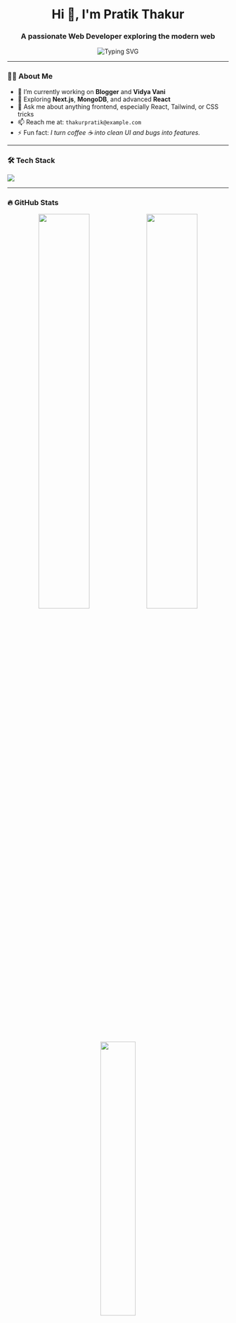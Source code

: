 <h1 align="center">Hi 👋, I'm Pratik Thakur</h1>
<h3 align="center">A passionate Web Developer exploring the modern web</h3>

<p align="center">
  <img src="https://readme-typing-svg.herokuapp.com?font=Fira+Code&weight=500&size=22&duration=4000&pause=1000&color=F7F7F7&center=true&vCenter=true&multiline=true&width=600&lines=Web+Developer+%7C+Tech+Explorer+%7C+Frontend+Focused;React+%2B+Next.js+%2B+Tailwind+enthusiast;Let's+build+cool+things+together!+🚀" alt="Typing SVG" />
</p>

---

### 🧑‍💻 About Me

- 🔭 I’m currently working on **Blogger** and **Vidya Vani**
- 🌱 Exploring **Next.js**, **MongoDB**, and advanced **React**
- 💬 Ask me about anything frontend, especially React, Tailwind, or CSS tricks
- 📫 Reach me at: `thakurpratik@example.com`  
- ⚡ Fun fact: *I turn coffee ☕ into clean UI and bugs into features.*

---

### 🛠️ Tech Stack

<p align="left">
  <img src="https://skillicons.dev/icons?i=html,css,js,react,nextjs,tailwind,nodejs,mongodb,git,github,vscode" />
</p>

---

### 🔥 GitHub Stats

<p align="center">
  <img src="https://github-readme-stats.vercel.app/api?username=your-github-username&show_icons=true&theme=tokyonight&hide_border=true" width="48%" />
  <img src="https://github-readme-streak-stats.herokuapp.com/?user=your-github-username&theme=tokyonight&hide_border=true" width="48%" />
</p>

<p align="center">
  <img src="https://github-readme-stats.vercel.app/api/top-langs/?username=your-github-username&layout=compact&theme=tokyonight&hide_border=true" width="40%" />
</p>

---

### 🚀 Featured Projects

#### 📝 Blogger  
A clean and minimal blog platform for writers and readers.  
🔗 [View Project](https://your-blogger-link.com)

#### 📚 Vidya Vani  
An educational web app with smart tools and smooth UI.  
🔗 [View Project](https://your-vidya-vani-link.com)

---

### 🌐 Connect with Me

<p align="left">
  <a href="https://your-portfolio-link.com" target="_blank">🌍 Portfolio</a> • 
  <a href="https://linkedin.com/in/your-username" target="_blank">💼 LinkedIn</a> • 
  <a href="mailto:thakurpratik@example.com">📧 Email</a> • 
  <a href="https://your-resume-link.com" target="_blank">📄 Resume</a>
</p>

---

<p align="center">💡 *“Code is like humor. When you have to explain it, it’s bad.”* — Cory House</p>
<p align="center">Let’s build something impactful together 💥</p>
